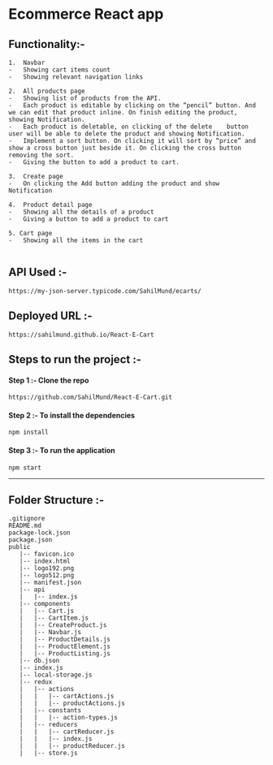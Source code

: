
# Ecommerce React app

## Functionality:-

```
1.	Navbar
-	Showing cart items count
-	Showing relevant navigation links

2.	All products page
-	Showing list of products from the API.
-	Each product is editable by clicking on the “pencil” button. And we can edit that product inline. On finish editing the product, showing Notification.
-	Each product is deletable, on clicking of the delete    button user will be able to delete the product and showing Notification.
-	Implement a sort button. On clicking it will sort by “price” and show a cross button just beside it. On clicking the cross button removing the sort.
-	Giving the button to add a product to cart.

3.	Create page
-	On clicking the Add button adding the product and show Notification

4.	Product detail page
-	Showing all the details of a product
-	Giving a button to add a product to cart

5. Cart page
-	Showing all the items in the cart


```

## API Used :-

```
https://my-json-server.typicode.com/SahilMund/ecarts/
```

## Deployed URL :-

```
https://sahilmund.github.io/React-E-Cart
```

## Steps to run the project :-

####    Step 1 :-  Clone the repo
 
 ```
https://github.com/SahilMund/React-E-Cart.git
 ```
####    Step 2 :- To install the dependencies

```
npm install
```

#### Step 3 :- To run the application
```
npm start
```

<hr/>

## Folder Structure :-

```
.gitignore
README.md
package-lock.json
package.json
public
   |-- favicon.ico
   |-- index.html
   |-- logo192.png
   |-- logo512.png
   |-- manifest.json
   |-- api
   |   |-- index.js
   |-- components
   |   |-- Cart.js
   |   |-- CartItem.js
   |   |-- CreateProduct.js
   |   |-- Navbar.js
   |   |-- ProductDetails.js
   |   |-- ProductElement.js
   |   |-- ProductListing.js
   |-- db.json
   |-- index.js
   |-- local-storage.js
   |-- redux
   |   |-- actions
   |   |   |-- cartActions.js
   |   |   |-- productActions.js
   |   |-- constants
   |   |   |-- action-types.js
   |   |-- reducers
   |   |   |-- cartReducer.js
   |   |   |-- index.js
   |   |   |-- productReducer.js
   |   |-- store.js
```